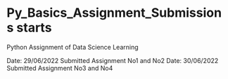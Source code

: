 # Py_Basics_Assignment_Submissions starts

Python Assignment of Data Science Learning

Date: 29/06/2022
Submitted Assignment No1 and No2
Date: 30/06/2022
Submitted Assignment No3 and No4

